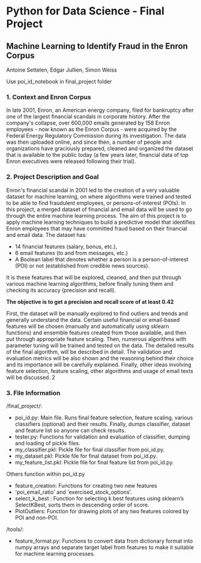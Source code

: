 # Python for Data Science - Final Project
## Machine Learning to Identify Fraud in the Enron Corpus


Antoine Settelen, Edgar Jullien, Simon Weiss   

Use poi_id_notebook in final_project folder

### 1. Context and Enron Corpus
In late 2001, Enron, an American energy company, filed for bankruptcy after one of the largest financial scandals in corporate history. After the company's collapse, over 600,000 emails generated by 158 Enron employees - now known as the Enron Corpus - were acquired by the Federal Energy Regulatory Commission during its investigation. The data was then uploaded online, and since then, a number of people and organizations have graciously prepared, cleaned and organized the dataset that is available to the public today (a few years later, financial data of top Enron executives were released following their trial).
### 2. Project Description and Goal
Enron's financial scandal in 2001 led to the creation of a very valuable dataset for machine learning, on where algorithms were trained and tested to be able to find fraudulent employees, or persons-of-interest (POIs). In this project, a merged dataset of financial and email data will be used to go through the entire machine learning process.
The aim of this project is to apply machine learning techniques to build a predictive model that identifies Enron employees that may have committed fraud based on their financial and email data.
The dataset has: 
- 14 financial features (salary, bonus, etc.),  
- 6 email features (to and from messages, etc.) 
- A Boolean label that denotes whether a person is a person-of-interest (POI) or not (established from credible news sources).    

It is these features that will be explored, cleaned, and then put through various machine learning algorithms, before finally tuning them and checking its accuracy (precision and recall).

**The objective is to get a precision and recall score of at least 0.42**

First, the dataset will be manually explored to find outliers and trends and generally understand the data. Certain useful financial or email-based features will be chosen (manually and automatically using sklearn functions) and ensemble features created from those available, and then put through appropriate feature scaling. Then, numerous algorithms with parameter tuning will be trained and tested on the data. The detailed results of the final algorithm, will be described in detail. The validation and evaluation metrics will be also shown and the reasoning behind their choice and its importance will be carefully explained. Finally, other ideas involving feature selection, feature scaling, other algorithms and usage of email texts will be discussed.
2

### 3. File Information
/final_project/: 
- poi_id.py: Main file. Runs final feature selection, feature scaling, various classifiers (optional) and their results. Finally, dumps classifier, dataset and feature list so anyone can check results. 
- tester.py: Functions for validation and evaluation of classifier, dumping and loading of pickle files. 
- my_classifier.pkl: Pickle file for final classifier from poi_id.py. 
- my_dataset.pkl: Pickle file for final dataset from poi_id.py. 
- my_feature_list.pkl: Pickle file for final feature list from poi_id.py.   

Others function within poi_id.py 
- feature_creation: Functions for creating two new features  
- 'poi_email_ratio' and 'exercised_stock_options'. 
- select_k_best : Function for selecting k best features using sklearn’s SelectKBest, sorts them in descending order of score. 
- PlotOutliers: Function for drawing plots of any two features colored by POI and non-POI.     

/tools/:    
- feature_format.py: Functions to convert data from dictionary format into numpy arrays and separate target label from features to make it suitable for machine learning processes.
